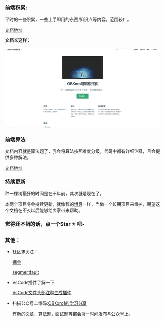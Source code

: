 ### 前端积累:

平时的一些积累，一些上手即用的东西/知识点等内容，范围较广。

[文档地址](http://obkoro1.com/web_accumulate/accumulate/)

**文档长这样：**

![](https://github.com/OBKoro1/articleImg_src/blob/master/weibo_img_move/005Y4rCogy1fvicymvh7nj30s30eg3z8.jpg?raw=true)

### 前端算法：

文档内容就是算法题了，我会将算法按照难度分级，代码中都有详细注释，且会提供多种解法。

[文档地址](http://obkoro1.com/web_accumulate/algorithm/)

### 持续更新

种一棵树最好的时间是在十年前，其次就是现在了。

本两个项目将会持续更新，就像我的[博客](http://obkoro1.com/)一样，当做一个长期项目来维护，期望这个文档在不久以后能够给大家带来帮助。

### 觉得还不错的话，点一个Star ⭐️ 吧~

### 其他：

* 社区求关注：

    [掘金](https://juejin.im/user/58714f0eb123db4a2eb95372/posts)
 
    [segmentfault](https://segmentfault.com/u/obkoro1/articles)

* VsCode插件了解一下:

    [VsCode文件头部注释生成插件](https://github.com/OBKoro1/koro1FileHeader)

* 扫描公众号二维码:[OBKoro1的学习分享](https://user-gold-cdn.xitu.io/2018/5/1/1631b6f52f7e7015?w=344&h=344&f=jpeg&s=8317)

    有新的文章，算法题，面试题等都会第一时间发布与公众号上。